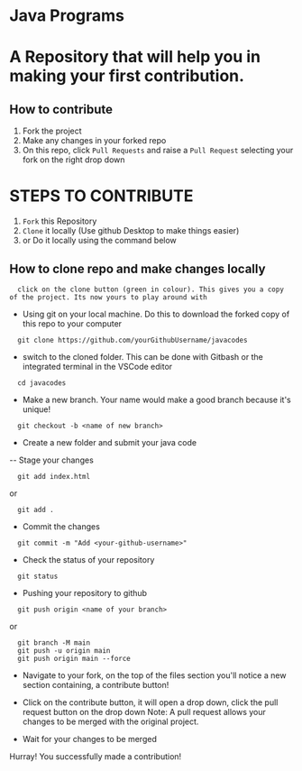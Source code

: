 # Java Programs 
# A Repository that will help you in making your first contribution.


## How to contribute

1. Fork the project
2. Make any changes in your forked repo
3. On this repo, click `Pull Requests` and raise a `Pull Request` selecting your fork on the right drop down

# STEPS TO CONTRIBUTE

1. `Fork` this Repository 
2. `Clone` it locally (Use github Desktop to make things easier)
3.  or Do it locally using the command below 


## How to clone repo and make changes locally

```
  click on the clone button (green in colour). This gives you a copy of the project. Its now yours to play around with
```

- Using git on your local machine. Do this to download the forked copy of this repo to your computer

```
  git clone https://github.com/yourGithubUsername/javacodes
```

- switch to the cloned folder. This can be done with Gitbash or the integrated terminal in the VSCode editor

```
  cd javacodes
```

- Make a new branch. Your name would make a good branch because it's unique!

```
  git checkout -b <name of new branch>
```
- Create a new folder and submit your java code

-- Stage your changes

```
  git add index.html
```

or

```
  git add .
```

- Commit the changes

```
  git commit -m "Add <your-github-username>"
```

- Check the status of your repository

```
  git status
```

- Pushing your repository to github

```
  git push origin <name of your branch>
```

or

```
  git branch -M main
  git push -u origin main
  git push origin main --force
```

- Navigate to your fork, on the top of the files section you'll notice a new section containing, a contribute button!
- Click on the contribute button, it will open a drop down, click the pull request button on the drop down
  Note: A pull request allows your changes to be merged with the original project.

- Wait for your changes to be merged

Hurray! You successfully made a contribution! 
